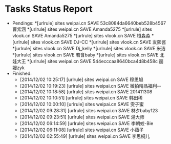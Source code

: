 Tasks Status Report
============

* Pendings:
    *[urlrule] sites weipai.cn SAVE 53c8084da6640beb528b4567 曹紫涵
    *[urlrule] sites weipai.cn SAVE Amanda5275
    *[urlrule] sites vlook.cn SAVE Amanda5275
    *[urlrule] sites vlook.cn SAVE 桓淼淼
    *[urlrule] sites vlook.cn SAVE DJ-CC
    *[urlrule] sites vlook.cn SAVE 友熙酱
    *[urlrule] sites vlook.cn SAVE Dj_kelly
    *[urlrule] sites vlook.cn SAVE 米洁
    *[urlrule] sites vlook.cn SAVE 若含baby
    *[urlrule] sites vlook.cn SAVE 北娃大王
    *[urlrule] sites weipai.cn SAVE 544ecccaa8640bca4d8b458c 丽嫂zyk
* Finished:
    * [2014/12/02 10:25:17] [urlrule] sites weipai.cn SAVE 穆思旭
    * [2014/12/02 10:19:23] [urlrule] sites weipai.cn SAVE 微拍精品福利--
    * [2014/12/02 10:18:58] [urlrule] sites weipai.cn SAVE 201411308
    * [2014/12/02 10:10:51] [urlrule] sites weipai.cn SAVE 韩田稀
    * [2014/12/02 10:00:10] [urlrule] sites weipai.cn SAVE 雯子蜜
    * [2014/12/02 09:28:31] [urlrule] sites weipai.cn SAVE 林夕baby123
    * [2014/12/02 09:23:51] [urlrule] sites weipai.cn SAVE 湯大师
    * [2014/12/02 06:14:59] [urlrule] sites weipai.cn SAVE 李朝蛟-Bie
    * [2014/12/02 06:11:08] [urlrule] sites weipai.cn SAVE 小茹子
    * [2014/12/02 02:55:49] [urlrule] sites weipai.cn SAVE 李思桐儿
